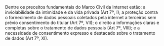 Dentre os preceitos fundamentais do Marco Civil da Internet estão: a inviolabilidade da intimidade e da vida privada (Art 7º, I); a proteção contra o fornecimento de dados pessoais coletados pela internet a terceiros sem prévio consentimento do titular (Art 7º, VII); o direito a informações claras e completas sobre o tratamento de dados pessoais (Art 7º, VIII); e a necessidade de consentimento expresso e destacado sobre o tratamento de dados (Art 7º, XI).